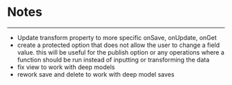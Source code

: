 # Notes
---

* Update transform property to more specific onSave, onUpdate, onGet
* create a protected option that does not allow the user to change a field value.
this will be useful for the publish option or any operations where a function
should be run instead of inputting or transforming the data
* fix view to work with deep models
* rework save and delete to work with deep model saves